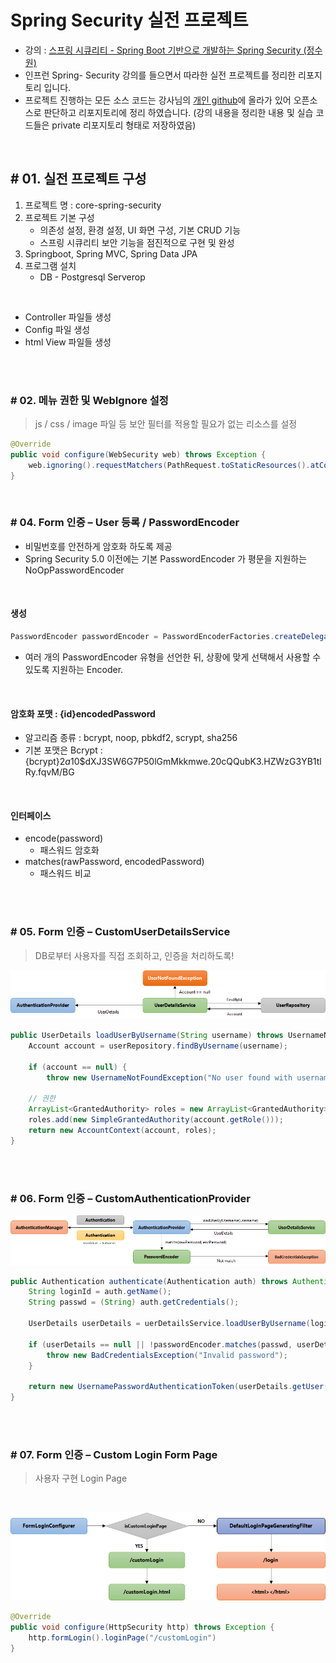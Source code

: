 # Spring Security 실전 프로젝트

* 강의 : [스프링 시큐리티 - Spring Boot 기반으로 개발하는 Spring Security (정수원)](https://www.inflearn.com/course/%EC%BD%94%EC%96%B4-%EC%8A%A4%ED%94%84%EB%A7%81-%EC%8B%9C%ED%81%90%EB%A6%AC%ED%8B%B0/dashboard)
* 인프런 Spring- Security 강의를 들으면서 따라한 실전 프로젝트를 정리한 리포지토리 입니다.
* 프로젝트 진행하는 모든 소스 코드는 강사님의 [개인 github](https://github.com/onjsdnjs/corespringsecurity)에 올라가 있어 오픈소스로 판단하고 리포지토리에 정리 하였습니다. (강의 내용을 정리한 내용 및 실습 코드들은 private 리포지토리 형태로 저장하였음)

<br/>

## # 01. 실전 프로젝트 구성

1. 프로젝트 명 : core-spring-security
2. 프로젝트 기본 구성
   * 의존성 설정, 환경 설정, UI 화면 구성, 기본 CRUD 기능
   * 스프링 시큐리티 보안 기능을 점진적으로 구현 및 완성
3. Springboot, Spring MVC, Spring Data JPA
4. 프로그램 설치
   * DB - Postgresql Serverop

<br/>

* Controller 파일들 생성
* Config 파일 생성
* html View 파일들 생성

<br/>

<br/>

### # 02. 메뉴 권한 및 WebIgnore 설정

> js / css / image 파일 등 보안 필터를 적용할 필요가 없는 리소스를 설정

```java
@Override
public void configure(WebSecurity web) throws Exception {
    web.ignoring().requestMatchers(PathRequest.toStaticResources().atCommonLocations());
}
```

<br/>

### # 04. Form 인증 – User 등록 / PasswordEncoder

* 비밀번호를 안전하게 암호화 하도록 제공
* Spring Security 5.0 이전에는 기본 PasswordEncoder 가 평문을 지원하는 NoOpPasswordEncoder

<br/>

#### 생성

```java
PasswordEncoder passwordEncoder = PasswordEncoderFactories.createDelegatingPasswordEncoder()
```

* 여러 개의 PasswordEncoder 유형을 선언한 뒤, 상황에 맞게 선택해서 사용할 수 있도록 지원하는 Encoder.

<br/>

#### 암호화 포맷 : {id}encodedPassword

* 알고리즘 종류 : bcrypt, noop, pbkdf2, scrypt, sha256
* 기본 포맷은 Bcrypt : {bcrypt}$2a$10$dXJ3SW6G7P50lGmMkkmwe.20cQQubK3.HZWzG3YB1tlRy.fqvM/BG

<br/>

#### 인터페이스

* encode(password)
  * 패스워드 암호화
* matches(rawPassword, encodedPassword)
  * 패스워드 비교

<br/>

<br/>

### # 05. Form 인증 – CustomUserDetailsService

> DB로부터 사용자를 직접 조회하고, 인증을 처리하도록!

![image-20210505133642574](./images/image-20210505133642574.png)

```java
public UserDetails loadUserByUsername(String username) throws UsernameNotFoundException {
	Account account = userRepository.findByUsername(username);

    if (account == null) {
		throw new UsernameNotFoundException("No user found with username: " + username);	}
    
	// 권한
    ArrayList<GrantedAuthority> roles = new ArrayList<GrantedAuthority>();
    roles.add(new SimpleGrantedAuthority(account.getRole()));
	return new AccountContext(account, roles);
}
```

<br/>

<br/>

### # 06. Form 인증 – CustomAuthenticationProvider



![image-20210505153958846](./images/image-20210505153958846.png)

```java
public Authentication authenticate(Authentication auth) throws AuthenticationException {
	String loginId = auth.getName();
    String passwd = (String) auth.getCredentials();
    
    UserDetails userDetails = uerDetailsService.loadUserByUsername(loginId);

    if (userDetails == null || !passwordEncoder.matches(passwd, userDetails.getPassword())) {
		throw new BadCredentialsException("Invalid password");
	}

    return new UsernamePasswordAuthenticationToken(userDetails.getUser(), null, userDetails.getAuthorities());
}
```

<br/>

<br/>

### # 07. Form 인증 – Custom Login Form Page

> 사용자 구현 Login Page

<br/>

![image-20210506212139268](./images/image-20210506212139268.png)

```java
@Override
public void configure(HttpSecurity http) throws Exception {
    http.formLogin().loginPage("/customLogin")
}
```

<br/>

<br/>

<br/>

<br/>

<br/>

<br/>

<br/>

<br/>

<br/>

<br/>

<br/>

<br/>

<br/>

<br/>

<br/>

<br/>

<br/>

<br/>

<br/>

<br/>

